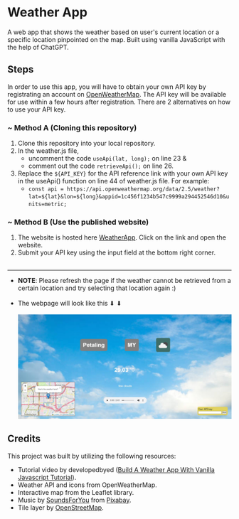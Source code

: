 # **Weather App**
A web app that shows the weather based on user's current location or a specific location pinpointed on the map. Built using vanilla JavaScript with the help of ChatGPT. 

## **Steps**
In order to use this app, you will have to obtain your own API key by registrating an account on [OpenWeatherMap](https://openweathermap.org/). The API key will be available for use within a few hours after registration. There are 2 alternatives on how to use your API key.

### ~ Method A  (Cloning this repository)
1. Clone this repository into your local repository.
2. In the weather.js file,
    - uncomment the code `useApi(lat, long);` on line 23 & 
    - comment out the code `retrieveApi();` on line 26.
3. Replace the `${API_KEY}` for the API reference link with your own API key in the useApi() function on line 44 of weather.js file. For example:
    - `const api = https://api.openweathermap.org/data/2.5/weather?lat=${lat}&lon=${long}&appid=1c456f1234b547c9999a294452546d10&units=metric;`

### ~ Method B  (Use the published website)
1. The website is hosted here [WeatherApp](https://waikittt.github.io/Weather-App/). Click on the link and open the website.
2. Submit your API key using the input field at the bottom right corner.
<br/><br/>

- - - 
- **NOTE**: Please refresh the page if the weather cannot be retrieved from a certain location and try selecting that location again :) <br/><br/>
- The webpage will look like this ⬇ ⬇ <br/><br/>
![image](./assets/page_example.jpg)


## **Credits**
This project was built by utilizing the following resources:

- Tutorial video by developedbyed ([Build A Weather App With Vanilla Javascript Tutorial](https://www.youtube.com/watch?v=wPElVpR1rwA)).
- Weather API and icons from OpenWeatherMap.
- Interactive map from the Leaflet library.
- Music by [SoundsForYou](https://pixabay.com/users/soundsforyou-4861230/?utm_source=link-attribution&amp;utm_medium=referral&amp;utm_campaign=music&amp;utm_content=114484) from [Pixabay](https://pixabay.com/music//?utm_source=link-attribution&amp;utm_medium=referral&amp;utm_campaign=music&amp;utm_content=114484).
- Tile layer by [OpenStreetMap](https://www.openstreetmap.org/copyright).


